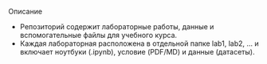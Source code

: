 Описание
- Репозиторий содержит лабораторные работы, данные и вспомогательные файлы для учебного курса.
- Каждая лабораторная расположена в отдельной папке lab1, lab2, … и включает ноутбуки (.ipynb), условие (PDF/MD) и данные (датасеты).
